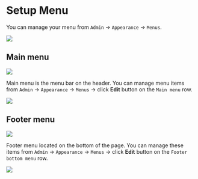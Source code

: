 # Setup Menu

You can manage your menu from `Admin` -> `Appearance` -> `Menus`.

![](/iori/images/menu-1.png)

## Main menu

![](/iori/images/menu-2.png)

Main menu is the menu bar on the header. You can manage menu items from `Admin` -> `Appearance` -> `Menus` -> click **Edit** button on the `Main menu` row.

![](/iori/images/menu-3.png)

## Footer menu

![](/iori/images/menu-4.png)

Footer menu located on the bottom of the page. You can manage these items from `Admin` -> `Appearance` -> `Menus` -> click **Edit** button on the `Footer bottom menu` row.

![](/iori/images/menu-5.png)